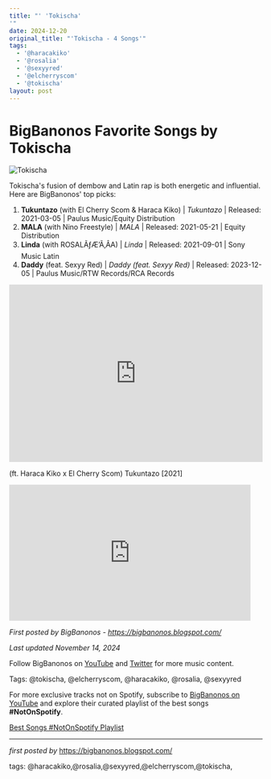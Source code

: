 ```yaml
---
title: "' 'Tokischa'
'"
date: 2024-12-20
original_title: "'Tokischa - 4 Songs'"
tags:
  - '@haracakiko'
  - '@rosalia'
  - '@sexyyred'
  - '@elcherryscom'
  - '@tokischa'
layout: post
---
```

<h1>BigBanonos Favorite Songs by Tokischa</h1>
<img src="https://i.ytimg.com/vi/abb3ObvdBus/maxresdefault.jpg" alt="Tokischa"> <p>Tokischa's fusion of dembow and Latin rap is both energetic and influential. Here are BigBanonos' top picks:</p> <ol> <li><strong>Tukuntazo</strong> (with El Cherry Scom & Haraca Kiko) | <em>Tukuntazo</em> | Released: 2021-03-05 | Paulus Music/Equity Distribution</li> <li><strong>MALA</strong> (with Nino Freestyle) | <em>MALA</em> | Released: 2021-05-21 | Equity Distribution</li> <li><strong>Linda</strong> (with ROSALÃƒÆ’Ã‚ÂA) | <em>Linda</em> | Released: 2021-09-01 | Sony Music Latin</li> <li><strong>Daddy</strong> (feat. Sexyy Red) | <em>Daddy (feat. Sexyy Red)</em> | Released: 2023-12-05 | Paulus Music/RTW Records/RCA Records</li>
</ol> <div> <iframe src="https://open.spotify.com/embed/playlist/3qTxQe1iPciXQDA3YH5TYO?utm_source=generator" width="100%" height="352" frameborder="0" allowfullscreen="" allow="autoplay; clipboard-write; encrypted-media; fullscreen; picture-in-picture" loading="lazy"></iframe>
</div> <p>(ft. Haraca Kiko x El Cherry Scom) Tukuntazo [2021]</p>
<iframe frameborder="0" height="270" src="https://youtube.com/embed/y8jyhfaoly8" width="480"></iframe> <p><em>First posted by BigBanonos - <a href="https://bigbanonos.blogspot.com/">https://bigbanonos.blogspot.com/</a></em></p>
<p><em>Last updated November 14, 2024</em></p>
<p>Follow BigBanonos on <a href="https://www.youtube.com/@BigBanonos">YouTube</a> and <a href="https://x.com/bigbanonos">Twitter</a> for more music content.</p>
<p>Tags: @tokischa, @elcherryscom, @haracakiko, @rosalia, @sexyyred</p>


<!--Subscribe and Playlist Links-->
<div>
    <p>For more exclusive tracks not on Spotify, subscribe to <a href="https://www.youtube.com/@BigBanonos" target="_blank">BigBanonos on YouTube</a> and explore their curated playlist of the best songs <strong>#NotOnSpotify</strong>.</p>
    <p><a href="https://www.youtube.com/playlist?list=PLtuNtuTatqI0kFahUCbtbfenC_ET5O_tr" target="_blank">Best Songs #NotOnSpotify Playlist<br /></a></p></div>

<hr />

<p><em>first posted by</em> <a href="https://bigbanonos.blogspot.com/" rel="noopener" target="_new">https://bigbanonos.blogspot.com/</a></p>

<p>tags: @haracakiko,@rosalia,@sexyyred,@elcherryscom,@tokischa,</p>
